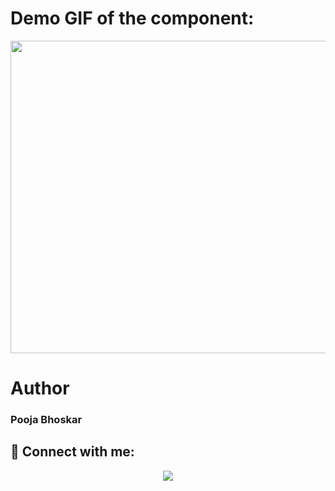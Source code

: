 
# Demo GIF of the component:

<div align="center">

<img height="500" width="900" src="https://media.giphy.com/media/InNs51UoFQ5nS3gIXu/giphy.gif">

</div>

# Author

<h3>Pooja Bhoskar</h3>
 
 ## 🚀 Connect with me:

 <p align="center">
<a href = "https://www.linkedin.com/in/pooja-bhoskar/"><img src="https://img.icons8.com/cute-clipart/128/000000/linkedin.png"/>
</p>


